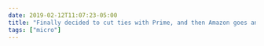 ```yaml
---
date: 2019-02-12T11:07:23-05:00
title: "Finally decided to cut ties with Prime, and then Amazon goes and buys Eero, my router company of choice. It’s like I can’t escape (which is, in turn, exactly why I’m trying to)."
tags: ["micro"]
---
```

